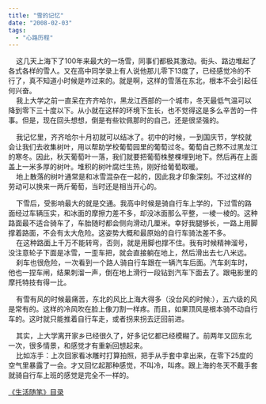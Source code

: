 ```yaml
---
title: "雪的记忆"
date: "2008-02-03"
tags: 
  - "心路历程"
---
```


    这几天上海下了100年来最大的一场雪，同事们都极其激动。街头、路边堆起了各式各样的雪人。又在高中同学录上有人说他那儿零下13度了，已经感觉冷的不行了，真不知道小时候是咋过来的。就是啊，这样的雪落在东北，根本不会引起任何兴奋。  
    我上大学之前一直呆在齐齐哈尔，黑龙江西部的一个城市，冬天最低气温可以降到零下三十度以下。从小就在这样的环境下生长，也不觉得这是多么辛苦的一件事。但是，现在回头想想，倒是有些钦佩那时的自己，还是很坚强的。

    我记忆里，齐齐哈尔十月初就可以结冰了。初中的时候，一到国庆节，学校就会让我们去收集树叶，用以帮助学校葡萄园里的葡萄过冬。葡萄自己熬不过黑龙江的寒冬。因此，秋天葡萄叶一落，我们就要把葡萄株整棵埋到地下。然后再在上面盖上一米多厚的树叶。堆积的树叶腐烂生热，刚好给葡萄取暖。  
    地上散落的树叶通常是和冰雪混杂在一起的，因此我才印象深刻。不过这样的劳动可以换来一两斤葡萄，当时还是相当开心的。

    下雪后，受影响最大的就是交通。我高中时候是骑自行车上学的，下过雪的路面经过车辆压实，和冰面的摩擦力差不多，却没冰面那么平整，一棱一棱的。这种路面最不适合骑车了，车胎随时都会侧向滑动几厘米。幸好我腿够长，一路上用脚撑着路面，不会有太大危险。这姿势大概和最原始的自行车骑法差不多。  
    在这种路面上千万不能转弯，否则，就是用脚也撑不住。我有时候精神溜号，没注意轮子下面是冰雪，一歪车把，就会直接躺在地上，然后滑出去七八米远。  
    刹车也很危险，一次看到一个路人骑自行车跟在一辆汽车后面。汽车刹车时，他也一捏车闸，结果刺溜一声，倒在地上滑行一段钻到汽车下面去了。跟电影里的摩托特技有得一比。

    有雪有风的时候最痛苦，东北的风比上海大得多（没台风的时候:），五六级的风是常有的。这样的冷风吹在脸上像刀割一样疼。而且，如果顶风是根本骑不动自行车的。这时就只能推着自行车走，或者拐来拐去迂回前进。

    其实，上大学离开家乡已经很久了，好多记忆都已经模糊了。前两年又回东北一次，很多情景，和感觉才有重新回想起来。  
    比如冻手：上次回家看冰雕时打算拍照，把手从手套中拿出来，在零下25度的空气里暴露了一会。才又回忆起那种感觉，不叫冷，叫疼。跟上海的冬天不戴手套就骑自行车上班的感觉是完全不一样的。

[《生活随笔》目录](http://ruanqizhen.spaces.live.com/mmm2007-10-25_18.59/mmm2007-10-25_18.59/mmm2007-10-25_18.59/Blog/cns!1pU-rgQVTuuWM1TX8W8PfmDA!1123.entry)

